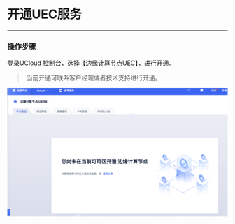 # 开通UEC服务
------

### 操作步骤

登录UCloud 控制台，选择【边缘计算节点UEC】，进行开通。

> 当前开通可联系客户经理或者技术支持进行开通。

![image-20201216171208054](../images/image-20201216171208054.png)



